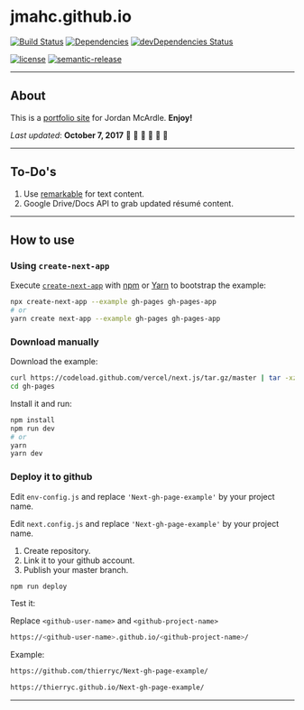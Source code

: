# jmahc.github.io
[![Build Status]](https://travis-ci.org/jmahc/jmahc.github.io.svg?branch=master)
[![Dependencies]](https://david-dm.org/jmahc/jmahc.github.io)
[![devDependencies Status]](https://david-dm.org/jmahc/jmahc.github.io?type=dev)

[![license]](http://opensource.org/licenses/MIT)
[![semantic-release]](https://github.com/semantic-release/semantic-release)

---



## About
This is a [portfolio site] for Jordan McArdle. **Enjoy!**

*Last updated*: **October 7, 2017** 👻 🎃 👻 🎃 👻 🎃

---

## To-Do's
1. Use [remarkable] for text content.
1. Google Drive/Docs API to grab updated résumé content.

---

## How to use

### Using `create-next-app`

Execute [`create-next-app`](https://github.com/vercel/next.js/tree/canary/packages/create-next-app) with [npm](https://docs.npmjs.com/cli/init) or [Yarn](https://yarnpkg.com/lang/en/docs/cli/create/) to bootstrap the example:

```bash
npx create-next-app --example gh-pages gh-pages-app
# or
yarn create next-app --example gh-pages gh-pages-app
```

### Download manually

Download the example:

```bash
curl https://codeload.github.com/vercel/next.js/tar.gz/master | tar -xz --strip=2 next.js-master/examples/gh-pages
cd gh-pages
```

Install it and run:

```bash
npm install
npm run dev
# or
yarn
yarn dev
```

### Deploy it to github

Edit `env-config.js` and replace `'Next-gh-page-example'` by your project name.

Edit `next.config.js` and replace `'Next-gh-page-example'` by your project name.

1.  Create repository.
2.  Link it to your github account.
3.  Publish your master branch.

```bash
npm run deploy
```

Test it:

Replace `<github-user-name>` and `<github-project-name>`

```bash
https://<github-user-name>.github.io/<github-project-name>/
```

Example:

```bash
https://github.com/thierryc/Next-gh-page-example/

https://thierryc.github.io/Next-gh-page-example/
```

---

  [Build Status]: <https://travis-ci.org/jmahc/jmahc.github.io.svg?branch=master/>
  [Dependencies]: <https://david-dm.org/jmahc/jmahc.github.io.svg>
  [devDependencies Status]: <https://david-dm.org/jmahc/jmahc.github.io/dev-status.svg>
  [license]: <https://img.shields.io/github/license/mashape/apistatus.svg?style=flat-square>
  [portfolio site]: <http://mcardle.tech/>
  [remarkable]: <https://github.com/jonschlinkert/remarkable>
  [semantic-release]: <https://img.shields.io/badge/%20%20%F0%9F%93%A6%F0%9F%9A%80-semantic--release-e10079.svg?style=flat-square>